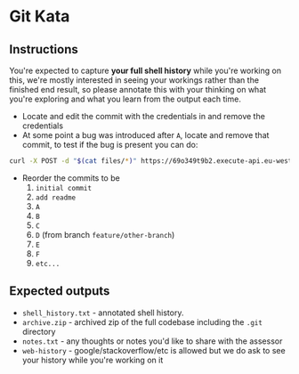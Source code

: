 # Git Kata

## Instructions

You're expected to capture **your full shell history** while you're working on this, we're mostly interested in seeing your workings rather than the finished end result, so please annotate this with your thinking on what you're exploring and what you learn from the output each time.

- Locate and edit the commit with the credentials in and remove the credentials
- At some point a bug was introduced after `A`, locate and remove that commit, to test if the bug is present you can do:
```bash
curl -X POST -d "$(cat files/*)" https://69o349t9b2.execute-api.eu-west-2.amazonaws.com/production/
```
- Reorder the commits to be
  1. `initial commit`
  1. `add readme`
  1. `A`
  1. `B`
  1. `C`
  1. `D` (from branch `feature/other-branch`)
  1. `E`
  1. `F`
  1. `etc...`

## Expected outputs

- `shell_history.txt` - annotated shell history.
- `archive.zip` - archived zip of the full codebase including the `.git` directory
- `notes.txt` - any thoughts or notes you'd like to share with the assessor
- `web-history` - google/stackoverflow/etc is allowed but we do ask to see your history while you're working on it